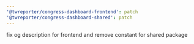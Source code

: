 ```yaml
---
'@twreporter/congress-dashboard-frontend': patch
'@twreporter/congress-dashboard-shared': patch
---
```


fix og description for frontend and remove constant for shared package
